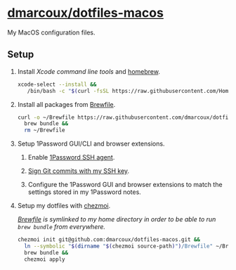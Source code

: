 # <a href="https://github.com/dmarcoux/dotfiles-macos">dmarcoux/dotfiles-macos</a>

My MacOS configuration files.

## Setup

1. Install _Xcode command line tools_ and [homebrew](https://brew.sh/).

   ```bash
   xcode-select --install &&
      /bin/bash -c "$(curl -fsSL https://raw.githubusercontent.com/Homebrew/install/HEAD/install.sh)"
   ```

2. Install all packages from [Brewfile](Brewfile).

   ```bash
   curl -o ~/Brewfile https://raw.githubusercontent.com/dmarcoux/dotfiles-macos/refs/heads/main/Brewfile &&
     brew bundle &&
     rm ~/Brewfile
   ```

3. Setup 1Password GUI/CLI and browser extensions.

   1. Enable [1Password SSH agent](https://developer.1password.com/docs/ssh/get-started/#step-3-turn-on-the-1password-ssh-agent).

   2. [Sign Git commits with my SSH key](https://developer.1password.com/docs/ssh/git-commit-signing/).

   3. Configure the 1Password GUI and browser extensions to match the settings stored in my 1Password notes.

4. Setup my dotfiles with [chezmoi](https://www.chezmoi.io/).

   _[Brewfile](Brewfile) is symlinked to my home directory in order to be able
   to run `brew bundle` from everywhere._

   ```bash
   chezmoi init git@github.com:dmarcoux/dotfiles-macos.git &&
     ln --symbolic "$(dirname "$(chezmoi source-path)")/Brewfile" ~/Brewfile &&
     brew bundle &&
     chezmoi apply
   ```
